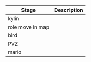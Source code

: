 
| Stage     | Description |
|-----------| ----------- |
| kylin    |        |
| role move in map |         |
| bird |         |
| PVZ |         |
| mario |         |
